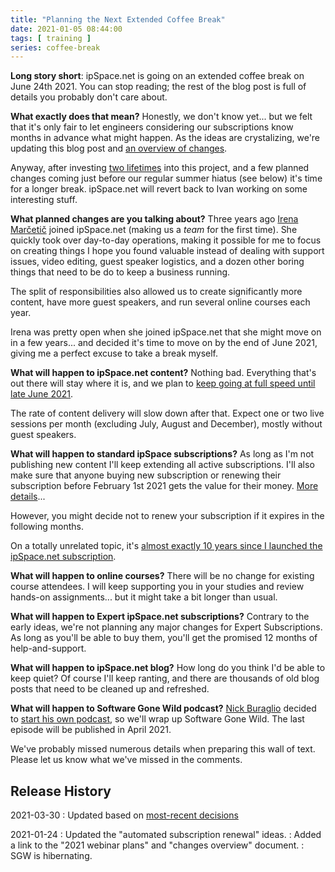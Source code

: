 ```yaml
---
title: "Planning the Next Extended Coffee Break"
date: 2021-01-05 08:44:00
tags: [ training ]
series: coffee-break
---
```

**Long story short**: ipSpace.net is going on an extended coffee break on June 24th 2021. You can stop reading; the rest of the blog post is full of details you probably don't care about.

**What exactly does that mean?** Honestly, we don't know yet... but we felt that it's only fair to let engineers considering our subscriptions know months in advance what might happen. As the ideas are crystalizing, we're updating this blog post and [an overview of changes](https://www.ipspace.net/Break/Overview).

Anyway, after investing [two lifetimes](https://www.smbc-comics.com/comic/2012-09-02) into this project, and a few planned changes coming just before our regular summer hiatus (see below) it's time for a longer break. ipSpace.net will revert back to Ivan working on some interesting stuff.
<!--more-->
**What planned changes are you talking about?** Three years ago [Irena Marčetič](https://www.ipspace.net/Team:Irena_Marcetic) joined ipSpace.net (making us a *team* for the first time). She quickly took over day-to-day operations, making it possible for me to focus on creating things I hope you found valuable instead of dealing with support issues, video editing, guest speaker logistics, and a dozen other boring things that need to be do to keep a business running. 

The split of responsibilities also allowed us to create significantly more content, have more guest speakers, and run several online courses each year.

Irena was pretty open when she joined ipSpace.net that she might move on in a few years... and decided it's time to move on by the end of June 2021, giving me a perfect excuse to take a break myself.

**What will happen to ipSpace.net content?** Nothing bad. Everything that's out there will stay where it is, and we plan to [keep going at full speed until late June 2021](https://blog.ipspace.net/2021/01/planning-webinars-2021.html). 

The rate of content delivery will slow down after that. Expect one or two live sessions per month (excluding July, August and December), mostly without guest speakers.

**What will happen to standard ipSpace subscriptions?** As long as I'm not publishing new content I'll keep extending all active subscriptions. I'll also make sure that anyone buying new subscription or renewing their subscription before February 1st 2021 gets the value for their money. [More details](https://www.ipspace.net/Break/Overview#Changes_to_ipSpace.net_Standard_Subscriptions)...

However, you might decide not to renew your subscription if it expires in the following months.

On a totally unrelated topic, it's [almost exactly 10 years since I launched the ipSpace.net subscription](/2010/12/yearly-subscription-to-my-webinars.html).

**What will happen to online courses?** There will be no change for existing course attendees. I will keep supporting you in your studies and review hands-on assignments... but it might take a bit longer than usual.

**What will happen to Expert ipSpace.net subscriptions?** Contrary to the early ideas, we're not planning any major changes for Expert Subscriptions. As long as you'll be able to buy them, you'll get the promised 12 months of help-and-support.

**What will happen to ipSpace.net blog?** How long do you think I'd be able to keep quiet? Of course I'll keep ranting, and there are thousands of old blog posts that need to be cleaned up and refreshed.

**What will happen to Software Gone Wild podcast?** [Nick Buraglio](https://www.ipspace.net/Expert:Nick_Buraglio) decided to [start his own podcast](https://forwardingplane.net/2021/01/21/modemcast-podcast/), so we'll wrap up Software Gone Wild.  The last episode will be published in April 2021.

We've probably missed numerous details when preparing this wall of text. Please let us know what we've missed in the comments.

## Release History

2021-03-30
: Updated based on [most-recent decisions](/2021/04/coffee-break-take-two.html)

2021-01-24
: Updated the "automated subscription renewal" ideas.
: Added a link to the "2021 webinar plans" and "changes overview" document. 
: SGW is hibernating.